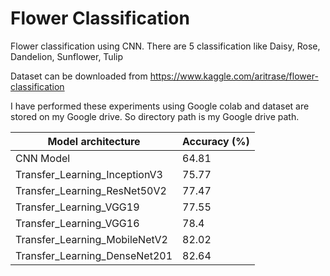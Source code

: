 # Flower Classification
Flower classification using CNN. There are 5 classification like Daisy, Rose, Dandelion, Sunflower, Tulip

Dataset can be downloaded from
https://www.kaggle.com/aritrase/flower-classification


I have performed these experiments using Google colab and dataset are stored on my Google drive. So directory path is my Google drive path.


| Model architecture  | Accuracy (%)  |
| --------------------| ------------- |
| CNN Model           | 64.81         |
| Transfer_Learning_InceptionV3|75.77 |
| Transfer_Learning_ResNet50V2 | 77.47|
| Transfer_Learning_VGG19 |77.55 |
| Transfer_Learning_VGG16 | 78.4  |
| Transfer_Learning_MobileNetV2 | 82.02  |
| Transfer_Learning_DenseNet201 | 82.64  |

